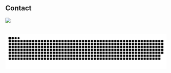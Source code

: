 <!-- ### Hi there 👋 -->

<!--
**MichelDekiere/MichelDekiere** is a ✨ _special_ ✨ repository because its `README.md` (this file) appears on your GitHub profile.

Here are some ideas to get you started:

- 🔭 I’m currently working on ...
- 🌱 I’m currently learning ...
- 👯 I’m looking to collaborate on ...
- 🤔 I’m looking for help with ...
- 💬 Ask me about ...
- 📫 How to reach me: ...
- 😄 Pronouns: ...
- ⚡ Fun fact: ...

</br>

 <div>
  <a href="https://github.com/MichelDekiere">
   <img align="center" height="170" src="https://github-readme-stats.vercel.app/api/top-langs/?username=MichelDekiere&layout=compact&langs_count=16&theme=dracula"/>
  <img align="center" src="https://github-readme-stats.vercel.app/api?username=MichelDekiere&show_icons=true&theme=dracula&include_all_commits=true&count_private=true&hide=issues"/>
</div>
 
 <!-- ## Skills
<div style="display: inline_block"><br>
  <img height="40" align="center" alt="Michel-Ruby" height="30" width="40" src="https://raw.githubusercontent.com/devicons/devicon/master/icons/ruby/ruby-plain.svg">
 &nbsp;&nbsp;&nbsp;&nbsp;&nbsp;&nbsp;&nbsp;&nbsp;&nbsp;&nbsp;&nbsp;&nbsp;&nbsp;
  <img height="40" align="center" alt="Michel-Js" height="30" width="40" src="https://raw.githubusercontent.com/devicons/devicon/master/icons/javascript/javascript-plain.svg">
 &nbsp;&nbsp;&nbsp;&nbsp;&nbsp;&nbsp;&nbsp;&nbsp;&nbsp;&nbsp;&nbsp;&nbsp;&nbsp;
  <img height="40" align="center" alt="Michel-React" height="30" width="40" src="https://raw.githubusercontent.com/devicons/devicon/master/icons/react/react-original.svg">
 &nbsp;&nbsp;&nbsp;&nbsp;&nbsp;&nbsp;&nbsp;&nbsp;&nbsp;&nbsp;&nbsp;&nbsp;&nbsp;
  <img height="40" align="center" alt="Michel-Redux" height="30" width="40" src="https://raw.githubusercontent.com/devicons/devicon/master/icons/redux/redux-original.svg">
 &nbsp;&nbsp;&nbsp;&nbsp;&nbsp;&nbsp;&nbsp;&nbsp;&nbsp;&nbsp;&nbsp;&nbsp;&nbsp;
  <img height="40" align="center" alt="Michel-HTML" height="30" width="40" src="https://raw.githubusercontent.com/devicons/devicon/master/icons/html5/html5-original.svg">
 &nbsp;&nbsp;&nbsp;&nbsp;&nbsp;&nbsp;&nbsp;&nbsp;&nbsp;&nbsp;&nbsp;&nbsp;&nbsp;
  <img height="40" align="center" alt="Michel-CSS" height="30" width="40" src="https://raw.githubusercontent.com/devicons/devicon/master/icons/css3/css3-original.svg">
  <img align="right" height="180em" alt="Michel-yoda" src="https://media.giphy.com/media/l44Qqz6gO6JiVV3pu/giphy.gif">
</div> -->
  
</br>

## Contact 
<div> 
  <a href="https://www.linkedin.com/in/michel-dekiere/" target="_blank"><img src="https://img.shields.io/badge/-LinkedIn-%230077B5?style=for-the-badge&logo=linkedin&logoColor=white" target="_blank"></a> 
  <!-- <a href="https://instagram.com/michel_dekiere" target="_blank"><img src="https://img.shields.io/badge/-Instagram-%23E4405F?style=for-the-badge&logo=instagram&logoColor=white" target="_blank"></a>
  <a href = "mailto: dekiere.michel@gmail.com"><img src="https://img.shields.io/badge/-Gmail-%23333?style=for-the-badge&logo=gmail&logoColor=white" target="_blank"></a> -->
 </br>
</br>

![Snake animation](https://github.com/MichelDekiere/MichelDekiere/blob/output/github-contribution-grid-snake.svg)
 
</div>
